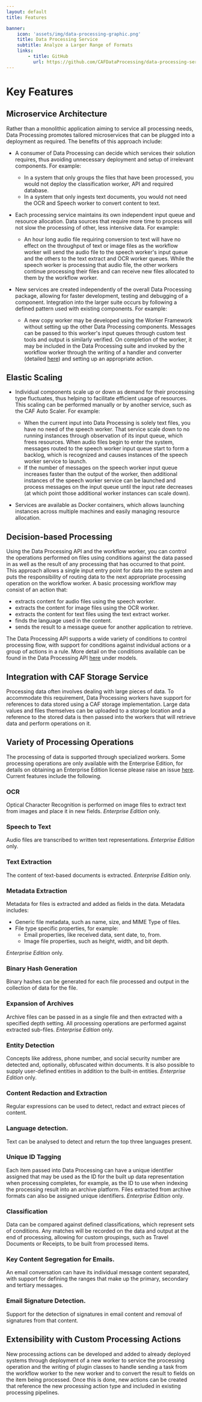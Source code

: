 ```yaml
---
layout: default
title: Features

banner:
    icon: 'assets/img/data-processing-graphic.png'
    title: Data Processing Service
    subtitle: Analyze a Larger Range of Formats
    links:
        - title: GitHub
          url: https://github.com/CAFDataProcessing/data-processing-service
---
```


# Key Features

## Microservice Architecture

Rather than a monolithic application aiming to service all processing needs, Data Processing promotes tailored microservices that can be plugged into a deployment as required. The benefits of this approach include:

* A consumer of Data Processing can decide which services their solution requires, thus avoiding unnecessary deployment and setup of irrelevant components. For example:
  * In a system that only groups the files that have been processed, you would not deploy the classification worker, API and required database.
  * In a system that only ingests text documents, you would not need the OCR and Speech worker to convert content to text.

* Each processing service maintains its own independent input queue and resource allocation. Data sources that require more time to process will not slow the processing of other, less intensive data. For example:
  * An hour long audio file requiring conversion to text will have no effect on the throughput of text or image files as the workflow worker will send the audio file to the speech worker's input queue and the others to the text extract and OCR worker queues. While the speech worker is processing that audio file, the other workers continue processing their files and can receive new files allocated to them by the workflow worker.
  
* New services are created independently of the overall Data Processing package, allowing for faster development, testing and debugging of a component. Integration into the larger suite occurs by following a defined pattern used with existing components. For example:
  * A new copy worker may be developed using the Worker Framework without setting up the other Data Processing components. Messages can be passed to this worker's input queues through custom test tools and output is similarly verified. On completion of the worker, it may be included in the Data Processing suite and invoked by the workflow worker through the writing of a handler and converter (detailed [here](Workflow)) and setting up an appropriate action.

## Elastic Scaling

* Individual components scale up or down as demand for their processing type fluctuates, thus helping to facilitate efficient usage of resources. This scaling can be performed manually or by another service, such as the CAF Auto Scaler. For example:
  * When the current input into Data Processing is solely text files, you have no need of the speech worker. That service scale down to no running instances through observation of its input queue, which frees resources. When audio files begin to enter the system, messages routed to the speech worker input queue start to form a backlog, which is recognized and causes instances of the speech worker service to launch.
  * If the number of messages on the speech worker input queue increases faster than the output of the worker, then additional instances of the speech worker service can be launched and process messages on the input queue until the input rate decreases (at which point those additional worker instances can scale down).

* Services are available as Docker containers, which allows launching instances across multiple machines and easily managing resource allocation.

## Decision-based Processing

Using the Data Processing API and the workflow worker, you can control the operations performed on files using conditions against the data passed in as well as the result of any processing that has occurred to that point. This approach allows a single input entry point for data into the system and puts the responsibility of routing data to the next appropriate processing operation on the workflow worker. A basic processing workflow may consist of an action that: 

  * extracts content for audio files using the speech worker.
  * extracts the content for image files using the OCR worker.
  * extracts the content for text files using the text extract worker.
  * finds the language used in the content.
  * sends the result to a message queue for another application to retrieve.
  
The Data Processing API supports a wide variety of conditions to control processing flow, with support for conditions against individual actions or a group of actions in a rule. More detail on the conditions available can be found in the Data Processing API [here](Data_Processing/API) under models.

## Integration with CAF Storage Service

Processing data often involves dealing with large pieces of data. To accommodate this requirement, Data Processing workers have support for references to data stored using a CAF storage implementation. Large data values and files themselves can be uploaded to a storage location and a reference to the stored data is then passed into the workers that will retrieve data and perform operations on it.

## Variety of Processing Operations

The processing of data is supported through specialized workers. Some processing operations are only available with the Enterprise Edition, for details on obtaining an Enterprise Edition license please raise an issue [here](https://github.com/CAFDataProcessing/data-processing-service/issues). Current features include the following.

### OCR

Optical Character Recognition is performed on image files to extract text from images and place it in new fields. *Enterprise Edition* only.

### Speech to Text

Audio files are transcribed to written text representations. *Enterprise Edition* only.

### Text Extraction

The content of text-based documents is extracted. *Enterprise Edition* only.

### Metadata Extraction

Metadata for files is extracted and added as fields in the data. Metadata includes: 

* Generic file metadata, such as name, size,  and MIME Type of files. 
* File type specific properties, for example:
  * Email properties, like received data, sent date, to, from.
  * Image file properties, such as height, width, and bit depth.
  
*Enterprise Edition* only.

### Binary Hash Generation

Binary hashes can be generated for each file processed and output in the collection of data for the file.
  
### Expansion of Archives

Archive files can be passed in as a single file and then extracted with a specified depth setting. All processing operations are performed against extracted sub-files. *Enterprise Edition* only.

### Entity Detection

Concepts like address, phone number, and social security number are detected and, optionally, obfuscated within documents. It is also possible to supply user-defined entities in addition to the built-in entities. *Enterprise Edition* only.

### Content Redaction and Extraction

Regular expressions can be used to detect, redact and extract pieces of content.

### Language detection.

Text can be analysed to detect and return the top three languages present.

### Unique ID Tagging

Each item passed into Data Processing can have a unique identifier assigned that may be used as the ID for the built up data representation when processing completes, for example, as the ID to use when indexing the processing result into an archive platform. Files extracted from archive formats can also be assigned unique identifiers. *Enterprise Edition* only.

### Classification

Data can be compared against defined classifications, which represent sets of conditions. Any matches will be recorded on the data and output at the end of processing, allowing for custom groupings, such as Travel Documents or Receipts, to be built from processed items.

### Key Content Segregation for Emails.

An email conversation can have its individual message content separated, with support for defining the ranges that make up the primary, secondary and tertiary messages.

### Email Signature Detection.

Support for the detection of signatures in email content and removal of signatures from that content.

## Extensibility with Custom Processing Actions

New processing actions can be developed and added to already deployed systems through deployment of a new worker to service the processing operation and the writing of plugin classes to handle sending a task from the workflow worker to the new worker and to convert the result to fields on the item being processed. Once this is done, new actions can be created that reference the new processing action type and included in existing processing pipelines.
